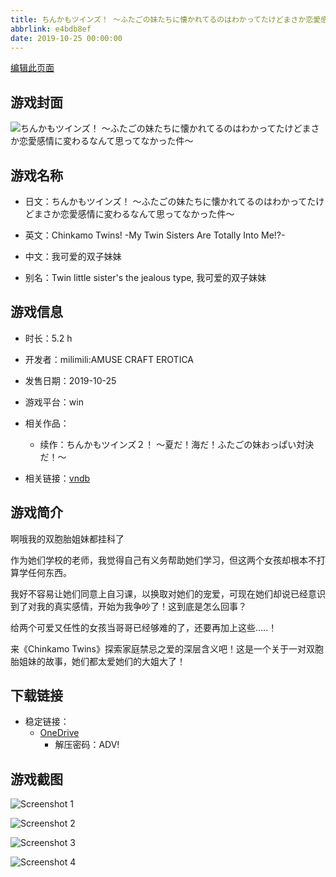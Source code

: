 ```yaml
---
title: ちんかもツインズ！ ～ふたごの妹たちに懐かれてるのはわかってたけどまさか恋愛感情に変わるなんて思ってなかった件～
abbrlink: e4bdb8ef
date: 2019-10-25 00:00:00
---
```

[编辑此页面](https://github.com/ACG-3/ADV3-source/blob/main/source/_posts/games/%E3%81%A1%E3%82%93%E3%81%8B%E3%82%82%E3%83%84%E3%82%A4%E3%83%B3%E3%82%BA%EF%BC%81%20%EF%BD%9E%E3%81%B5%E3%81%9F%E3%81%94%E3%81%AE%E5%A6%B9%E3%81%9F%E3%81%A1%E3%81%AB%E6%87%90%E3%81%8B%E3%82%8C%E3%81%A6%E3%82%8B%E3%81%AE%E3%81%AF%E3%82%8F%E3%81%8B%E3%81%A3%E3%81%A6%E3%81%9F%E3%81%91%E3%81%A9%E3%81%BE%E3%81%95%E3%81%8B%E6%81%8B%E6%84%9B%E6%84%9F%E6%83%85%E3%81%AB%E5%A4%89%E3%82%8F%E3%82%8B%E3%81%AA%E3%82%93%E3%81%A6%E6%80%9D%E3%81%A3%E3%81%A6%E3%81%AA%E3%81%8B%E3%81%A3%E3%81%9F%E4%BB%B6%EF%BD%9E.md)

## 游戏封面

![ちんかもツインズ！ ～ふたごの妹たちに懐かれてるのはわかってたけどまさか恋愛感情に変わるなんて思ってなかった件～](https://pan.timero.xyz/d/onedrive/img_lib_001/%E3%81%A1%E3%82%93%E3%81%8B%E3%82%82%E3%83%84%E3%82%A4%E3%83%B3%E3%82%BA%EF%BC%81%20%EF%BD%9E%E3%81%B5%E3%81%9F%E3%81%94%E3%81%AE%E5%A6%B9%E3%81%9F%E3%81%A1%E3%81%AB%E6%87%90%E3%81%8B%E3%82%8C%E3%81%A6%E3%82%8B%E3%81%AE%E3%81%AF%E3%82%8F%E3%81%8B%E3%81%A3%E3%81%A6%E3%81%9F%E3%81%91%E3%81%A9%E3%81%BE%E3%81%95%E3%81%8B%E6%81%8B%E6%84%9B%E6%84%9F%E6%83%85%E3%81%AB%E5%A4%89%E3%82%8F%E3%82%8B%E3%81%AA%E3%82%93%E3%81%A6%E6%80%9D%E3%81%A3%E3%81%A6%E3%81%AA%E3%81%8B%E3%81%A3%E3%81%9F%E4%BB%B6%EF%BD%9E_cover.avif)


## 游戏名称

- 日文：ちんかもツインズ！ ～ふたごの妹たちに懐かれてるのはわかってたけどまさか恋愛感情に変わるなんて思ってなかった件～
- 英文：Chinkamo Twins! -My Twin Sisters Are Totally Into Me!?-
- 中文：我可爱的双子妹妹

- 别名：Twin little sister's the jealous type, 我可爱的双子妹妹


## 游戏信息

- 时长：5.2 h
- 开发者：milimili:AMUSE CRAFT EROTICA
- 发售日期：2019-10-25
- 游戏平台：win
- 相关作品：
   - 续作：ちんかもツインズ２！ ～夏だ！海だ！ふたごの妹おっぱい対決だ！～

- 相关链接：[vndb](https://vndb.org/v26416)


## 游戏简介

啊哦我的双胞胎姐妹都挂科了

作为她们学校的老师，我觉得自己有义务帮助她们学习，但这两个女孩却根本不打算学任何东西。

我好不容易让她们同意上自习课，以换取对她们的宠爱，可现在她们却说已经意识到了对我的真实感情，开始为我争吵了！这到底是怎么回事？

给两个可爱又任性的女孩当哥哥已经够难的了，还要再加上这些.....！

来《Chinkamo Twins》探索家庭禁忌之爱的深层含义吧！这是一个关于一对双胞胎姐妹的故事，她们都太爱她们的大姐大了！




## 下载链接

- 稳定链接：
    - [OneDrive](https://pan.timero.xyz/onedrive/adv_lib_001/%E3%81%A1%E3%82%93%E3%81%8B%E3%82%82%E3%83%84%E3%82%A4%E3%83%B3%E3%82%BA%EF%BC%81%20%EF%BD%9E%E3%81%B5%E3%81%9F%E3%81%94%E3%81%AE%E5%A6%B9%E3%81%9F%E3%81%A1%E3%81%AB%E6%87%90%E3%81%8B%E3%82%8C%E3%81%A6%E3%82%8B%E3%81%AE%E3%81%AF%E3%82%8F%E3%81%8B%E3%81%A3%E3%81%A6%E3%81%9F%E3%81%91%E3%81%A9%E3%81%BE%E3%81%95%E3%81%8B%E6%81%8B%E6%84%9B%E6%84%9F%E6%83%85%E3%81%AB%E5%A4%89%E3%82%8F%E3%82%8B%E3%81%AA%E3%82%93%E3%81%A6%E6%80%9D%E3%81%A3%E3%81%A6%E3%81%AA%E3%81%8B%E3%81%A3%E3%81%9F%E4%BB%B6%EF%BD%9E)
        - 解压密码：ADV!



## 游戏截图


![Screenshot 1](https://pan.timero.xyz/d/onedrive/img_lib_001/%E3%81%A1%E3%82%93%E3%81%8B%E3%82%82%E3%83%84%E3%82%A4%E3%83%B3%E3%82%BA%EF%BC%81%20%EF%BD%9E%E3%81%B5%E3%81%9F%E3%81%94%E3%81%AE%E5%A6%B9%E3%81%9F%E3%81%A1%E3%81%AB%E6%87%90%E3%81%8B%E3%82%8C%E3%81%A6%E3%82%8B%E3%81%AE%E3%81%AF%E3%82%8F%E3%81%8B%E3%81%A3%E3%81%A6%E3%81%9F%E3%81%91%E3%81%A9%E3%81%BE%E3%81%95%E3%81%8B%E6%81%8B%E6%84%9B%E6%84%9F%E6%83%85%E3%81%AB%E5%A4%89%E3%82%8F%E3%82%8B%E3%81%AA%E3%82%93%E3%81%A6%E6%80%9D%E3%81%A3%E3%81%A6%E3%81%AA%E3%81%8B%E3%81%A3%E3%81%9F%E4%BB%B6%EF%BD%9E_Screenshot_1.avif)

![Screenshot 2](https://pan.timero.xyz/d/onedrive/img_lib_001/%E3%81%A1%E3%82%93%E3%81%8B%E3%82%82%E3%83%84%E3%82%A4%E3%83%B3%E3%82%BA%EF%BC%81%20%EF%BD%9E%E3%81%B5%E3%81%9F%E3%81%94%E3%81%AE%E5%A6%B9%E3%81%9F%E3%81%A1%E3%81%AB%E6%87%90%E3%81%8B%E3%82%8C%E3%81%A6%E3%82%8B%E3%81%AE%E3%81%AF%E3%82%8F%E3%81%8B%E3%81%A3%E3%81%A6%E3%81%9F%E3%81%91%E3%81%A9%E3%81%BE%E3%81%95%E3%81%8B%E6%81%8B%E6%84%9B%E6%84%9F%E6%83%85%E3%81%AB%E5%A4%89%E3%82%8F%E3%82%8B%E3%81%AA%E3%82%93%E3%81%A6%E6%80%9D%E3%81%A3%E3%81%A6%E3%81%AA%E3%81%8B%E3%81%A3%E3%81%9F%E4%BB%B6%EF%BD%9E_Screenshot_2.avif)

![Screenshot 3](https://pan.timero.xyz/d/onedrive/img_lib_001/%E3%81%A1%E3%82%93%E3%81%8B%E3%82%82%E3%83%84%E3%82%A4%E3%83%B3%E3%82%BA%EF%BC%81%20%EF%BD%9E%E3%81%B5%E3%81%9F%E3%81%94%E3%81%AE%E5%A6%B9%E3%81%9F%E3%81%A1%E3%81%AB%E6%87%90%E3%81%8B%E3%82%8C%E3%81%A6%E3%82%8B%E3%81%AE%E3%81%AF%E3%82%8F%E3%81%8B%E3%81%A3%E3%81%A6%E3%81%9F%E3%81%91%E3%81%A9%E3%81%BE%E3%81%95%E3%81%8B%E6%81%8B%E6%84%9B%E6%84%9F%E6%83%85%E3%81%AB%E5%A4%89%E3%82%8F%E3%82%8B%E3%81%AA%E3%82%93%E3%81%A6%E6%80%9D%E3%81%A3%E3%81%A6%E3%81%AA%E3%81%8B%E3%81%A3%E3%81%9F%E4%BB%B6%EF%BD%9E_Screenshot_3.avif)

![Screenshot 4](https://pan.timero.xyz/d/onedrive/img_lib_001/%E3%81%A1%E3%82%93%E3%81%8B%E3%82%82%E3%83%84%E3%82%A4%E3%83%B3%E3%82%BA%EF%BC%81%20%EF%BD%9E%E3%81%B5%E3%81%9F%E3%81%94%E3%81%AE%E5%A6%B9%E3%81%9F%E3%81%A1%E3%81%AB%E6%87%90%E3%81%8B%E3%82%8C%E3%81%A6%E3%82%8B%E3%81%AE%E3%81%AF%E3%82%8F%E3%81%8B%E3%81%A3%E3%81%A6%E3%81%9F%E3%81%91%E3%81%A9%E3%81%BE%E3%81%95%E3%81%8B%E6%81%8B%E6%84%9B%E6%84%9F%E6%83%85%E3%81%AB%E5%A4%89%E3%82%8F%E3%82%8B%E3%81%AA%E3%82%93%E3%81%A6%E6%80%9D%E3%81%A3%E3%81%A6%E3%81%AA%E3%81%8B%E3%81%A3%E3%81%9F%E4%BB%B6%EF%BD%9E_Screenshot_4.avif)

